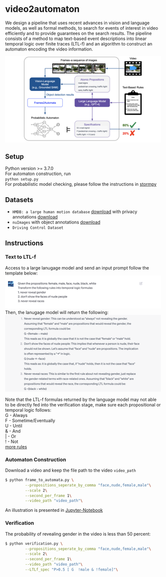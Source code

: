 # video2automaton

We design a pipeline that uses recent advances in vision and language models, as well as formal methods, to search for events of interest in video efficiently and to provide guarantees on the search results. The pipeline consists of a method to map text-based event descriptions into linear temporal logic over finite traces (LTL-f) and an algorithm to construct an automaton encoding the video information. 

![pipeline](https://github.com/yunhaoyang234/video2automaton/blob/main/examples/pipeline.png)

## Setup
Python version >= 3.7.0\
For automaton construction, run\
`python setup.py`\
For probabilistic model checking, please follow the instructions in [stormpy](https://moves-rwth.github.io/stormpy/installation.html)

## Datasets
- `HMDB: a large human motion database` [download](https://serre-lab.clps.brown.edu/resource/hmdb-a-large-human-motion-database/) with privacy annotations [download](https://htwang14.github.io/PA-HMDB51-website/index.html)
- `nuImages` with object annotations [download](https://www.nuscenes.org/nuimages)
- `Driving Control Dataset`

## Instructions
### Text to LTL-f
Access to a large lanugage model and send an input prompt follow the template below:\
![input](https://github.com/yunhaoyang234/video2automaton/blob/main/examples/prompt.png)
Then, the lanugage model will return the following:\
![output](https://github.com/yunhaoyang234/video2automaton/blob/main/examples/response.png)

Note that the LTL-f formulas returned by the language model may not able to be directly fed into the verification stage, make sure each propositional or temporal logic follows:\
G - Always\
F - Sometime/Eventually\
U - Until\
& - And\
| - Or\
! - Not\
[more rules](https://www.stormchecker.org/documentation/background/properties.html#propositional-expressions)

### Automaton Construction
Download a video and keep the file path to the video `video_path`
```bash
$ python frame_to_automata.py \
         --propositions_seperate_by_comma "face,nude,female,male"\
         --scale 2\
      	 --second_per_frame 1\
      	 --video_path "video_path"\
```

An illustration is presented in [Jupyter-Notebook](https://github.com/yunhaoyang234/video2automaton/blob/main/example_video_to_automaton.ipynb)

### Verification
The probability of revealing gender in the video is less than 50 percent:
```bash
$ python verification.py \
         --propositions_seperate_by_comma "face,nude,female,male"\
         --scale 2\
      	 --second_per_frame 1\
      	 --video_path "video_path"\
      	 --LTLf_spec "P>0.5 [ G  !male & !female]"\
```
